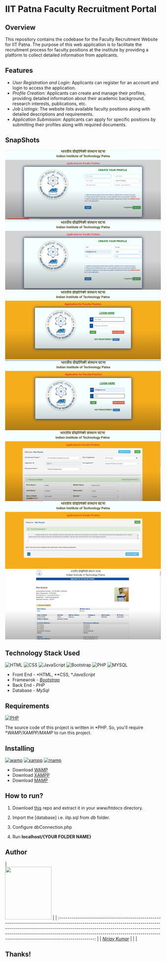 # IIT Patna Faculty Recruitment Portal

## Overview

This repository contains the codebase for the Faculty Recruitment Website for IIT Patna. The purpose of this web application is to facilitate the recruitment process for faculty positions at the institute by providing a platform to collect detailed information from applicants.

## Features

- *User Registration and Login:* Applicants can register for an account and login to access the application.
- *Profile Creation:* Applicants can create and manage their profiles, providing detailed information about their academic background, research interests, publications, etc.
- *Job Listings:* The website lists available faculty positions along with detailed descriptions and requirements.
- *Application Submission:* Applicants can apply for specific positions by submitting their profiles along with required documents.


## SnapShots
   <img src="proj1/Database Final/public/images/Screenshot%202024-05-10%20162307.png"/>
      <img src="proj1/Database Final/public/images/Screenshot%202024-05-10%20162341.png"/>
         <img src="proj1/Database Final/public/images/Screenshot%202024-05-10%20162410.png"/>
            <img src="proj1/Database Final/public/images/Screenshot%202024-05-10%20162436.png"/>
               <img src="proj1/Database Final/public/images/Screenshot%202024-05-10%20162507.png"/>
                 <img src="proj1/Database Final/public/images/Screenshot%202024-05-10%20162656.png"/>
           
             
  <img src="proj1/Database Final/public/images/Screenshot%202024-05-10%20165826.png"/>








## Technology Stack Used

![HTML](https://img.shields.io/badge/frontend-html-orange.svg?logo=html5&style=flat-square) 
![CSS](https://img.shields.io/badge/frontend-css-yellowgreen.svg?logo=css3&style=flat-square)
![JavaScript](https://img.shields.io/badge/frontend-js-ff69b4.svg?logo=javascript&style=flat-square)
![Bootstrap](https://img.shields.io/badge/framework-bootstrap-dodgerblue.svg?logo=bootstrap&style=flat-square)
![PHP](https://img.shields.io/badge/backend-php-blue.svg?logo=php&style=flat-square) 
![MYSQL](https://img.shields.io/badge/database-mysql-lightgray.svg?logo=mysql&logoColor=white&style=flat-square) 

- Front End - *HTML, **CSS, **JavaScript*
- Framewrok - *[Bootstrap](https://getbootstrap.com/)*
- Back End - *PHP*
- Database - *MySql*




## Requirements

[![PHP](https://img.shields.io/static/v1.svg?label=Source%20Code&message=php&logo=php&style=social)](https://github.com/hariome62014/2201AI12_CS260/blob/main/proj1/proj1.tex)

The source code of this project is written in *PHP. So, you'll require **WAMP/XAMPP/MAMP* to run this project.

## Installing 

[![wamp](https://img.shields.io/badge/wamp-server-red.svg)](http://www.wampserver.com/en/) [![xampp](https://img.shields.io/badge/xampp-server-blue.svg)](https://www.apachefriends.org/download.html) [![mamp](https://img.shields.io/badge/mamp-server-lightgrey.svg)](https://www.mamp.info/en/)

- Download [WAMP](http://www.wampserver.com/en/)
- Download [XAMPP](https://www.apachefriends.org/download.html)
- Download [MAMP](https://www.mamp.info/en/)

## How to run?

1. Download [this](https://github.com/nrv28/2201AI26_CS260/tree/main/proj1) repo and extract it in your *www/htdocs* directory. 

2. Import the [database] i.e. iitp.sql from *db* folder.

3. Configure dbConnection.php 

4. Run **localhost/{YOUR FOLDER NAME}**

## Author

|                                 
<img src="proj1/Database Final/public/images/Screenshot%2024-05-11%191114.png" width="150px " height="170px"/>
                                                                                         |
| :------------------------------------------------------------------------------------------------------------------------------------------------------------------------------------------------------------------------------------------------------------------------------------------------------------------------------------------: |
|                                                                                                                                        *[Nirjay Kumar](https://)*                                                                                                                                        |
|  |


## Thanks!
